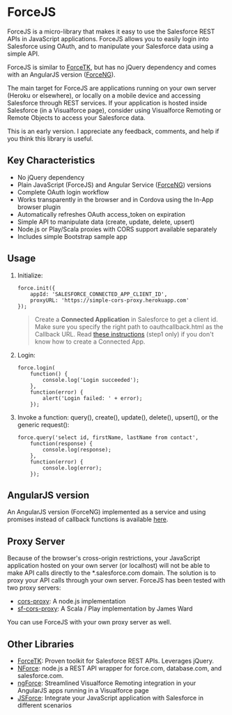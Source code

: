 # ForceJS

ForceJS is a micro-library that makes it easy to use the Salesforce REST APIs in JavaScript applications. 
ForceJS allows you to easily login into Salesforce using OAuth, and to manipulate your Salesforce data using a simple 
API.

ForceJS is similar to [ForceTK](https://github.com/developerforce/Force.com-JavaScript-REST-Toolkit), but has no jQuery dependency and comes with an AngularJS version ([ForceNG](https://github.com/ccoenraets/forceng)). 

The main target for ForceJS are applications running on your own server (Heroku or elsewhere), or locally on a 
mobile device and accessing Salesforce through REST services. If your application is hosted inside Salesforce (in a 
Visualforce page), consider using Visualforce Remoting or Remote Objects to access your Salesforce data.  

This is an early version. I appreciate any feedback, comments, and help if you think this library is useful.
   
## Key Characteristics

- No jQuery dependency
- Plain JavaScript (ForceJS) and Angular Service ([ForceNG](https://github.com/ccoenraets/forceng)) versions
- Complete OAuth login workflow
- Works transparently in the browser and in Cordova using the In-App browser plugin
- Automatically refreshes OAuth access_token on expiration
- Simple API to manipulate data (create, update, delete, upsert)   
- Node.js or Play/Scala proxies with CORS support available separately
- Includes simple Bootstrap sample app 

## Usage

1. Initialize:
    ```
    force.init({
        appId: 'SALESFORCE_CONNECTED_APP_CLIENT_ID',
        proxyURL: 'https://simple-cors-proxy.herokuapp.com'
    });
    ```
    
    > Create a **Connected Application** in Salesforce to get a client id. Make sure you specify the right path to oauthcallback.html as the Callback URL. Read [these instructions](http://ccoenraets.github.io/salesforce-developer-workshop/Using-the-Salesforce1-Platform-APIs.html) (step1 only) if you don't know how to create a Connected App.
    
2. Login:
    ```
    force.login(
        function() {
            console.log('Login succeeded');
        },
        function(error) {
            alert('Login failed: ' + error);
        });
    ```

3. Invoke a function: query(), create(), update(), delete(), upsert(), or the generic request():
    ```
    force.query('select id, firstName, lastName from contact',
        function(response) {
            console.log(response);
        },
        function(error) {
            console.log(error);
        });
    ```

## AngularJS version

An AngularJS version (ForceNG) implemented as a service and using promises instead of callback functions is available
 [here]().

## Proxy Server

Because of the browser's cross-origin restrictions, your JavaScript application hosted on your own server (or localhost) will not be able to make API calls directly to the *.salesforce.com domain. The solution is to proxy your API calls through your own server. ForceJS has been tested with two proxy servers:
- [cors-proxy](https://github.com/ccoenraets/cors-proxy): A node.js implementation
- [sf-cors-proxy](https://github.com/jamesward/sf-cors-proxy): A Scala / Play implementation by James Ward

You can use ForceJS with your own proxy server as well.

## Other Libraries

- [ForceTK](https://github.com/developerforce/Force.com-JavaScript-REST-Toolkit): Proven toolkit for Salesforce REST APIs. Leverages jQuery.
- [NForce](https://github.com/kevinohara80/nforce): node.js a REST API wrapper for force.com, database.com, and salesforce.com.
- [ngForce](https://github.com/noeticpenguin/ngForce): Streamlined Visualforce Remoting integration in your AngularJS apps running in a Visualforce page  
- [JSForce](http://jsforce.github.io/): Integrate your JavaScript application with Salesforce in different scenarios
